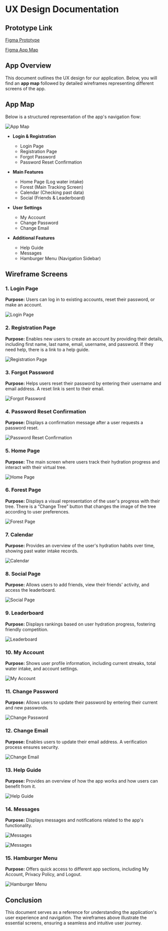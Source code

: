 # UX Design Documentation

## Prototype Link

[Figma Prototype](https://www.figma.com/proto/9uGmtnCArbxgwMMX8CGeq3/HydroForest?node-id=5-265&p=f&t=LQ4XWFUNy0XtHjmP-1&scaling=min-zoom&content-scaling=fixed&page-id=0%3A1&starting-point-node-id=5%3A72&show-proto-sidebar=1)

[Figma App Map](https://www.figma.com/design/9uGmtnCArbxgwMMX8CGeq3/HydroForest?node-id=6-2&p=f&t=JjE2Z645F88uRBlf-0)

## App Overview

This document outlines the UX design for our application. Below, you will find an **app map** followed by detailed wireframes representing different screens of the app.

## App Map

Below is a structured representation of the app's navigation flow:

![App Map](images/AppMapPic.jpg)

- **Login & Registration**

  - Login Page
  - Registration Page
  - Forgot Password
  - Password Reset Confirmation

- **Main Features**

  - Home Page (Log water intake)
  - Forest (Main Tracking Screen)
  - Calendar (Checking past data)
  - Social (Friends & Leaderboard)

- **User Settings**

  - My Account
  - Change Password
  - Change Email

- **Additional Features**
  - Help Guide
  - Messages
  - Hamburger Menu (Navigation Sidebar)

## Wireframe Screens

### 1. Login Page

**Purpose:** Users can log in to existing accounts, reset their password, or make an account.

![Login Page](ux-design/images/Login%20Page.png)

### 2. Registration Page

**Purpose:** Enables new users to create an account by providing their details, including first name, last name, email, username, and password. If they need help, there is a link to a help guide.

![Registration Page](ux-design/images/Registration%20Page.png)

### 3. Forgot Password

**Purpose:** Helps users reset their password by entering their username and email address. A reset link is sent to their email.

![Forgot Password](ux-design/images/Forgot%20Password%20Page-2.png)

### 4. Password Reset Confirmation

**Purpose:** Displays a confirmation message after a user requests a password reset.

![Password Reset Confirmation](ux-design/images/Password%20Reset%20confirmation-2.png)

### 5. Home Page

**Purpose:** The main screen where users track their hydration progress and interact with their virtual tree.

![Home Page](ux-design/images/Home%20Page-2.png)

### 6. Forest Page

**Purpose:** Displays a visual representation of the user's progress with their tree. There is a “Change Tree” button that changes the image of the tree according to user preferences.

![Forest Page](ux-design/images/Forest-2.png)

### 7. Calendar

**Purpose:** Provides an overview of the user's hydration habits over time, showing past water intake records.

![Calendar](ux-design/images/Calendar-2.png)

### 8. Social Page

**Purpose:** Allows users to add friends, view their friends' activity, and access the leaderboard.

![Social Page](ux-design/ux-design/images/Social-2-2.png)

### 9. Leaderboard

**Purpose:** Displays rankings based on user hydration progress, fostering friendly competition.

![Leaderboard](ux-design/images/Leaderboard-2-1.png)

### 10. My Account

**Purpose:** Shows user profile information, including current streaks, total water intake, and account settings.

![My Account](ux-design/images/My%20Account-2.png)

### 11. Change Password

**Purpose:** Allows users to update their password by entering their current and new passwords.

![Change Password](ux-design/images/Change%20Password%20Page-2.png)

### 12. Change Email

**Purpose:** Enables users to update their email address. A verification process ensures security.

![Change Email](ux-design/images/Change%20Email%20Page-2.png)

### 13. Help Guide

**Purpose:** Provides an overview of how the app works and how users can benefit from it.

![Help Guide](ux-design/images/Help%20Guide%20for%20Registration-2.png)

### 14. Messages

**Purpose:** Displays messages and notifications related to the app's functionality.

![Messages](ux-design/images/Message%20for%20waterintake-2.png)

![Messages](ux-design/images/Message%20for%20friend.png)

### 15. Hamburger Menu

**Purpose:** Offers quick access to different app sections, including My Account, Privacy Policy, and Logout.

![Hamburger Menu](<ux-design/images/Hamburger%20menu%20(User)-2.png>)

## Conclusion

This document serves as a reference for understanding the application's user experience and navigation. The wireframes above illustrate the essential screens, ensuring a seamless and intuitive user journey.
